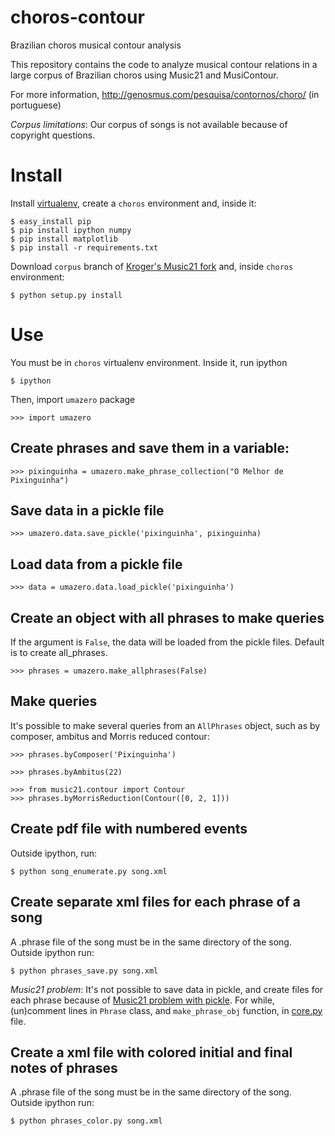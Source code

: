 choros-contour
==============

Brazilian choros musical contour analysis

This repository contains the code to analyze musical contour relations
in a large corpus of Brazilian choros using Music21 and
MusiContour.

For more information, http://genosmus.com/pesquisa/contornos/choro/
(in portuguese)

*Corpus limitations*: Our corpus of songs is not available because of
 copyright questions.

# Install

Install [virtualenv](http://genosmus.com/handbook/python/), create a
`choros` environment and, inside it:

    $ easy_install pip
    $ pip install ipython numpy
    $ pip install matplotlib
    $ pip install -r requirements.txt

Download `corpus` branch of
[Kroger's Music21 fork](https://github.com/kroger/music21/tree/contour)
and, inside `choros` environment:

    $ python setup.py install

# Use

You must be in `choros` virtualenv environment. Inside it, run ipython

    $ ipython

Then, import `umazero` package

    >>> import umazero

## Create phrases and save them in a variable:

    >>> pixinguinha = umazero.make_phrase_collection("O Melhor de Pixinguinha")

## Save data in a pickle file

    >>> umazero.data.save_pickle('pixinguinha', pixinguinha)

## Load data from a pickle file

    >>> data = umazero.data.load_pickle('pixinguinha')

## Create an object with all phrases to make queries

If the argument is `False`, the data will be loaded from the pickle
files. Default is to create all_phrases.

    >>> phrases = umazero.make_allphrases(False)

## Make queries

It's possible to make several queries from an `AllPhrases` object,
such as by composer, ambitus and Morris reduced contour:

    >>> phrases.byComposer('Pixinguinha')

    >>> phrases.byAmbitus(22)

    >>> from music21.contour import Contour
    >>> phrases.byMorrisReduction(Contour([0, 2, 1]))

## Create pdf file with numbered events

Outside ipython, run:

    $ python song_enumerate.py song.xml

## Create separate xml files for each phrase of a song

A .phrase file of the song must be in the same directory of the song. Outside ipython run:

    $ python phrases_save.py song.xml

*Music21 problem*: It's not possible to save data in pickle, and
 create files for each phrase because of
 [Music21 problem with pickle](https://groups.google.com/forum/?fromgroups=#!topic/music21list/f8hUZqlhc64).
 For while, (un)comment lines in `Phrase` class, and `make_phrase_obj`
 function, in [core.py]() file.

## Create a xml file with colored initial and final notes of phrases

A .phrase file of the song must be in the same directory of the song. Outside ipython run:

    $ python phrases_color.py song.xml
